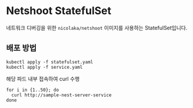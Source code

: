 # Netshoot StatefulSet

네트워크 디버깅을 위한 `nicolaka/netshoot` 이미지를 사용하는 StatefulSet입니다.


## 배포 방법

```
kubectl apply -f statefulset.yaml
kubectl apply -f service.yaml
```

해당 파드 내부 접속하여 curl 수행 
```
for i in {1..50}; do
  curl http://sample-nest-server-service
done
```